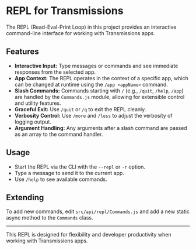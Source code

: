 # REPL for Transmissions

The REPL (Read-Eval-Print Loop) in this project provides an interactive command-line interface for working with Transmissions apps.

## Features
- **Interactive Input:** Type messages or commands and see immediate responses from the selected app.
- **App Context:** The REPL operates in the context of a specific app, which can be changed at runtime using the `/app <appName>` command.
- **Slash Commands:** Commands starting with `/` (e.g., `/quit`, `/help`, `/app`) are handled by the `Commands.js` module, allowing for extensible control and utility features.
- **Graceful Exit:** Use `/quit` or `/q` to exit the REPL cleanly.
- **Verbosity Control:** Use `/more` and `/less` to adjust the verbosity of logging output.
- **Argument Handling:** Any arguments after a slash command are passed as an array to the command handler.

## Usage
- Start the REPL via the CLI with the `--repl` or `-r` option.
- Type a message to send it to the current app.
- Use `/help` to see available commands.

## Extending
To add new commands, edit `src/api/repl/Commands.js` and add a new static async method to the `Commands` class.

---
This REPL is designed for flexibility and developer productivity when working with Transmissions apps.
